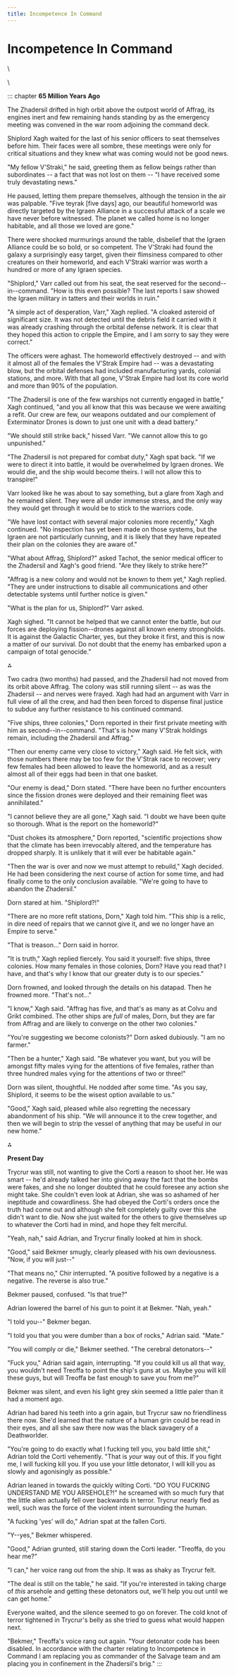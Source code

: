 ```yaml
---
title: Incompetence In Command
---
```


# Incompetence In Command

\

\

::: chapter
**65 Million Years Ago**

The Zhadersil drifted in high orbit above the outpost world of Affrag,
its engines inert and few remaining hands standing by as the emergency
meeting was convened in the war room adjoining the command deck.

Shiplord Xagh waited for the last of his senior officers to seat
themselves before him. Their faces were all sombre, these meetings were
only for critical situations and they knew what was coming would not be
good news.

"My fellow V\'Straki," he said, greeting them as fellow beings rather
than subordinates -- a fact that was not lost on them -- "I have
received some truly devastating news."

He paused, letting them prepare themselves, although the tension in the
air was palpable. "Five teyrak \[five days\] ago, our beautiful
homeworld was directly targeted by the Igraen Alliance in a successful
attack of a scale we have never before witnessed. The planet we called
home is no longer habitable, and all those we loved are gone."

There were shocked murmurings around the table, disbelief that the
Igraen Alliance could be so bold, or so competent. The V\'Straki had
found the galaxy a surprisingly easy target, given their flimsiness
compared to other creatures on their homeworld, and each V\'Straki
warrior was worth a hundred or more of any Igraen species.

"Shiplord," Varr called out from his seat, the seat reserved for the
second--in--command. "How is this even possible? The last reports I saw
showed the Igraen military in tatters and their worlds in ruin."

"A simple act of desperation, Varr," Xagh replied. "A cloaked asteroid
of significant size. It was not detected until the debris field it
carried with it was already crashing through the orbital defense
network. It is clear that they hoped this action to cripple the Empire,
and I am sorry to say they were correct."

The officers were aghast. The homeworld effectively destroyed -- and
with it almost all of the females the V\'Strak Empire had -- was a
devastating blow, but the orbital defenses had included manufacturing
yards, colonial stations, and more. With that all gone, V\'Strak Empire
had lost its core world and more than 90% of the population.

"The Zhadersil is one of the few warships not currently engaged in
battle," Xagh continued, "and you all know that this was because we were
awaiting a refit. Our crew are few, our weapons outdated and our
complement of Exterminator Drones is down to just one unit with a dead
battery."

"We should still strike back," hissed Varr. "We cannot allow this to go
unpunished."

"The Zhadersil is not prepared for combat duty," Xagh spat back. "If we
were to direct it into battle, it would be overwhelmed by Igraen drones.
We would die, and the ship would become theirs. I will not allow this to
transpire!"

Varr looked like he was about to say something, but a glare from Xagh
and he remained silent. They were all under immense stress, and the only
way they would get through it would be to stick to the warriors code.

"We have lost contact with several major colonies more recently," Xagh
continued. "No inspection has yet been made on those systems, but the
Igraen are not particularly cunning, and it is likely that they have
repeated their plan on the colonies they are aware of."

"What about Affrag, Shiplord?" asked Tachot, the senior medical officer
to the Zhadersil and Xagh\'s good friend. "Are they likely to strike
here?"

"Affrag is a new colony and would not be known to them yet," Xagh
replied. "They are under instructions to disable all communications and
other detectable systems until further notice is given."

"What is the plan for us, Shiplord?" Varr asked.

Xagh sighed. "It cannot be helped that we cannot enter the battle, but
our forces are deploying fission--drones against all known enemy
strongholds. It is against the Galactic Charter, yes, but they broke it
first, and this is now a matter of our survival. Do not doubt that the
enemy has embarked upon a campaign of total genocide."

⁂

Two cadra (two months) had passed, and the Zhadersil had not moved from
its orbit above Affrag. The colony was still running silent -- as was
the Zhadersil -- and nerves were frayed. Xagh had had an argument with
Varr in full view of all the crew, and had then been forced to dispense
final justice to subdue any further resistance to his continued command.

"Five ships, three colonies," Dorn reported in their first private
meeting with him as second--in--command. "That\'s is how many V\'Strak
holdings remain, including the Zhadersil and Affrag."

"Then our enemy came very close to victory," Xagh said. He felt sick,
with those numbers there may be too few for the V\'Strak race to
recover; very few females had been allowed to leave the homeworld, and
as a result almost all of their eggs had been in that one basket.

"Our enemy is dead," Dorn stated. "There have been no further encounters
since the fission drones were deployed and their remaining fleet was
annihilated."

"I cannot believe they are all gone," Xagh said. "I doubt we have been
quite so thorough. What is the report on the homeworld?"

"Dust chokes its atmosphere," Dorn reported, "scientific projections
show that the climate has been irrevocably altered, and the temperature
has dropped sharply. It is unlikely that it will ever be habitable
again."

"Then the war is over and now we must attempt to rebuild," Xagh decided.
He had been considering the next course of action for some time, and had
finally come to the only conclusion available. "We\'re going to have to
abandon the Zhadersil."

Dorn stared at him. "Shiplord?!"

"There are no more refit stations, Dorn," Xagh told him. "This ship is a
relic, in dire need of repairs that we cannot give it, and we no longer
have an Empire to serve."

"That is treason..." Dorn said in horror.

"It is truth," Xagh replied fiercely. You said it yourself: five ships,
three colonies. How many females in those colonies, Dorn? Have you read
that? I have, and that\'s why I know that our greater duty is to our
species."

Dorn frowned, and looked through the details on his datapad. Then he
frowned more. "That\'s not..."

"I know," Xagh said. "Affrag has five, and that\'s as many as at Colvu
and Grikt combined. The other ships are *full* of males, Dorn, but they
are far from Affrag and are likely to converge on the other two
colonies."

"You\'re suggesting we become colonists?" Dorn asked dubiously. "I am no
farmer."

"Then be a hunter," Xagh said. "Be whatever you want, but you will be
amongst fifty males vying for the attentions of five females, rather
than three hundred males vying for the attentions of two or three!"

Dorn was silent, thoughtful. He nodded after some time. "As you say,
Shiplord, it seems to be the wisest option available to us."

"Good," Xagh said, pleased while also regretting the necessary
abandonment of his ship. "We will announce it to the crew together, and
then we will begin to strip the vessel of anything that may be useful in
our new home."

⁂

**Present Day**

Trycrur was still, not wanting to give the Corti a reason to shoot her.
He was smart -- he\'d already talked her into giving away the fact that
the bombs were fakes, and she no longer doubted that he could foresee
any action she might take. She couldn\'t even look at Adrian, she was so
ashamed of her ineptitude and cowardliness. She had obeyed the Corti\'s
orders once the truth had come out and although she felt completely
guilty over this she didn\'t want to die. Now she just waited for the
others to give themselves up to whatever the Corti had in mind, and hope
they felt merciful.

"Yeah, nah," said Adrian, and Trycrur finally looked at him in shock.

"Good," said Bekmer smugly, clearly pleased with his own deviousness.
"Now, if you will just--"

"That means no," Chir interrupted. "A positive followed by a negative is
a negative. The reverse is also true."

Bekmer paused, confused. "Is that true?"

Adrian lowered the barrel of his gun to point it at Bekmer. "Nah, yeah."

"I told you--" Bekmer began.

"I told you that you were dumber than a box of rocks," Adrian said.
"Mate."

"You will comply or die," Bekmer seethed. "The cerebral detonators--"

"Fuck you," Adrian said again, interrupting. "If you could kill us all
that way, you wouldn\'t need Treoffa to point the ship\'s guns at us.
Maybe you will kill these guys, but will Treoffa be fast enough to save
you from me?"

Bekmer was silent, and even his light grey skin seemed a little paler
than it had a moment ago.

Adrian had bared his teeth into a grin again, but Trycrur saw no
friendliness there now. She\'d learned that the nature of a human grin
could be read in their eyes, and all she saw there now was the black
savagery of a Deathworlder.

"You\'re going to do exactly what I fucking tell you, you bald little
shit," Adrian told the Corti vehemently. "That is *your* way out of
this. If you fight me, I will fucking kill you. If you use your little
detonator, I will kill you as slowly and agonisingly as possible."

Adrian leaned in towards the quickly wilting Corti. "DO YOU FUCKING
UNDERSTAND ME YOU ARSEHOLE?!" he screamed with so much fury that the
little alien actually fell over backwards in terror. Trycrur nearly fled
as well, such was the force of the violent intent surrounding the human.

"A fucking \'yes\' will do," Adrian spat at the fallen Corti.

"Y--yes," Bekmer whispered.

"Good," Adrian grunted, still staring down the Corti leader. "Treoffa,
do you hear me?"

"I can," her voice rang out from the ship. It was as shaky as Trycrur
felt.

"The deal is still on the table," he said. "If you\'re interested in
taking charge of *this* arsehole and getting these detonators out,
we\'ll help you out until we can get home."

Everyone waited, and the silence seemed to go on forever. The cold knot
of terror tightened in Trycrur\'s belly as she tried to guess what would
happen next.

"Bekmer," Treoffa\'s voice rang out again. "Your detonator code has been
disabled. In accordance with the charter relating to Incompetence in
Command I am replacing you as commander of the Salvage team and am
placing you in confinement in the Zhadersil\'s brig."
:::
